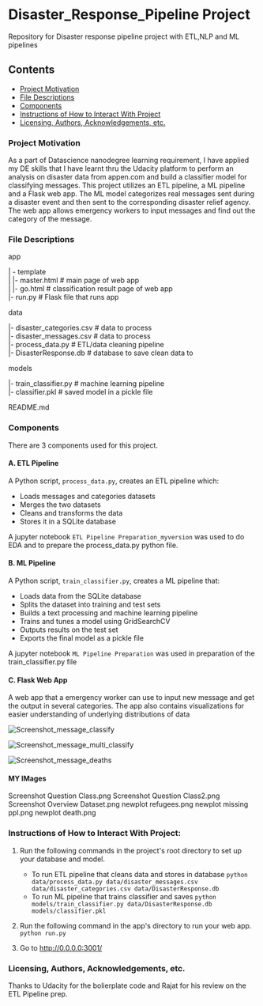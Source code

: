 # Disaster_Response_Pipeline Project
Repository for Disaster response pipeline project with ETL,NLP and ML pipelines

## Contents
 * [Project Motivation](#project-motivation)
 * [File Descriptions](#file-descriptions)
 * [Components](#components)
 * [Instructions of How to Interact With Project](#instructions-of-how-to-interact-with-project)
 * [Licensing, Authors, Acknowledgements, etc.](#licensing-authors-acknowledgements-etc)
 
 ### Project Motivation
As a part of Datascience nanodegree learning requirement, I have applied my DE skills that I have learnt thru the Udacity platform to perform an analysis on disaster data from appen.com and build a classifier model for classifying messages. This project utilizes an ETL pipeline, a ML pipeline and a Flask web app. 
The ML model categorizes real messages sent during a disaster event and then sent to the corresponding disaster relief agency. 
The web app allows emergency workers to input messages and find out the category of the message. 


### File Descriptions
app    

| - template    
| |- master.html # main page of web app    
| |- go.html # classification result page of web app    
|- run.py # Flask file that runs app    


data    

|- disaster_categories.csv # data to process    
|- disaster_messages.csv # data to process    
|- process_data.py # ETL/data cleaning pipeline    
|- DisasterResponse.db # database to save clean data to     


models   

|- train_classifier.py # machine learning pipeline     
|- classifier.pkl # saved model in a pickle file     


README.md    

### Components
There are 3 components used for this project. 

#### A. ETL Pipeline
A Python script, `process_data.py`, creates an ETL pipeline which:

 - Loads messages and categories datasets
 - Merges the two datasets
 - Cleans and transforms the data
 - Stores it in a SQLite database
 
A jupyter notebook `ETL Pipeline Preparation_myversion` was used to do EDA and to prepare the process_data.py python file. 
 
#### B. ML Pipeline
A Python script, `train_classifier.py`, creates a ML pipeline that:

 - Loads data from the SQLite database
 - Splits the dataset into training and test sets
 - Builds a text processing and machine learning pipeline
 - Trains and tunes a model using GridSearchCV
 - Outputs results on the test set
 - Exports the final model as a pickle file
 
A jupyter notebook `ML Pipeline Preparation` was used in preparation of the train_classifier.py file

#### C. Flask Web App
A web app that a emergency worker can use to input new message and get the output in several categories. The app also contains visualizations for easier understanding of underlying distributions of data

![Screenshot_message_classify](https://user-images.githubusercontent.com/107289536/178130096-23401184-f70a-4281-bbb1-8c77f1e269bc.PNG)

![Screenshot_message_multi_classify](https://user-images.githubusercontent.com/107289536/178130094-6f172cbd-5143-44f9-9922-d67eecff312d.PNG)

![Screenshot_message_deaths](https://user-images.githubusercontent.com/107289536/178130093-21b7095e-d948-4d22-b3e8-d9757eab87d5.PNG)



#### MY IMages

Screenshot Question Class.png
Screenshot Question Class2.png
Screenshot Overview Dataset.png
newplot refugees.png
newplot missing ppl.png
newplot death.png





### Instructions of How to Interact With Project:
1. Run the following commands in the project's root directory to set up your database and model.

    - To run ETL pipeline that cleans data and stores in database
        `python data/process_data.py data/disaster_messages.csv data/disaster_categories.csv data/DisasterResponse.db`
    - To run ML pipeline that trains classifier and saves
        `python models/train_classifier.py data/DisasterResponse.db models/classifier.pkl`

2. Run the following command in the app's directory to run your web app.
    `python run.py`

3. Go to http://0.0.0.0:3001/

### Licensing, Authors, Acknowledgements, etc.
Thanks to Udacity for the bolierplate code and Rajat for his review on the ETL Pipeline prep. 
